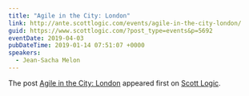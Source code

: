 ```yaml
---
title: "Agile in the City: London"
link: http://ante.scottlogic.com/events/agile-in-the-city-london/
guid: https://www.scottlogic.com/?post_type=events&p=5692
eventDate: 2019-04-03
pubDateTime: 2019-01-14 07:51:07 +0000
speakers:
  - Jean-Sacha Melon
---
```


<p>The post <a rel="nofollow" href="http://ante.scottlogic.com/events/agile-in-the-city-london/">Agile in the City: London</a> appeared first on <a rel="nofollow" href="http://ante.scottlogic.com">Scott Logic</a>.</p>